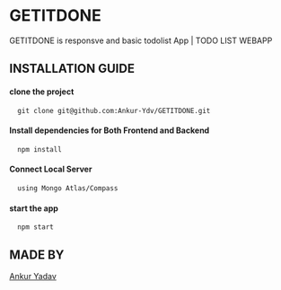 # GETITDONE
GETITDONE is responsve and basic todolist App | TODO LIST WEBAPP

## INSTALLATION GUIDE

#### clone the project
```
  git clone git@github.com:Ankur-Ydv/GETITDONE.git
```

#### Install dependencies for Both Frontend and Backend
```
  npm install
```

#### Connect Local Server
```
  using Mongo Atlas/Compass
```

#### start the app
```
  npm start
```

## MADE BY

[Ankur Yadav](https://github.com/Ankur-Ydv)
